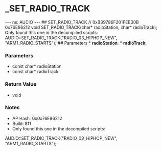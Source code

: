 # _SET_RADIO_TRACK

--- ns: AUDIO --- ## SET_RADIO_TRACK  // 0xB39786F201FEE30B 0x76E96212 void SET_RADIO_TRACK(char* radioStation, char* radioTrack);  Only found this one in the decompiled scripts: AUDIO::SET_RADIO_TRACK("RADIO_03_HIPHOP_NEW", "ARM1_RADIO_STARTS");  ## Parameters * **radioStation**: * **radioTrack**:

### Parameters
* const char* radioStation
* const char* radioTrack

### Return Value
* void

### Notes
* AP Hash: 0x0x76E96212
* Build: 811
* Only found this one in the decompiled scripts:

AUDIO::SET_RADIO_TRACK("RADIO_03_HIPHOP_NEW", "ARM1_RADIO_STARTS");


